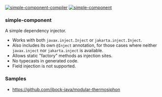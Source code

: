 [![simple-component-compiler](https://maven-badges.herokuapp.com/maven-central/io.github.jbock-java/simple-component-compiler/badge.svg?color=grey&subject=simple-component-compiler)](https://maven-badges.herokuapp.com/maven-central/io.github.jbock-java/simple-component-compiler)
[![simple-component](https://maven-badges.herokuapp.com/maven-central/io.github.jbock-java/simple-component/badge.svg?subject=simple-component)](https://maven-badges.herokuapp.com/maven-central/io.github.jbock-java/simple-component)

### simple-component

A simple dependency injector. 

* Works with both `javax.inject.Inject` or `jakarta.inject.Inject`.
* Also includes its own `@Inject` annotation, for those cases where neither `javax.inject` nor `jakarta.inject` is available.
* Allows static "factory" methods as injection sites.
* No typecasts in generated code.
* Field injection is not supported.

### Samples

* https://github.com/jbock-java/modular-thermosiphon
